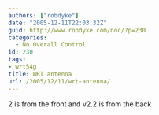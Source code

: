```yaml
---
authors: ["robdyke"]
date: "2005-12-11T22:03:32Z"
guid: http://www.robdyke.com/noc/?p=230
categories:
  - No Overall Control
id: 230
tags:
- wrt54g
title: WRT antenna
url: /2005/12/11/wrt-antenna/
---
```

2 is from the front and v2.2 is from the back